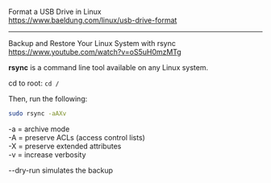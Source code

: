 Format a USB Drive in Linux  
https://www.baeldung.com/linux/usb-drive-format

---

Backup and Restore Your Linux System with rsync  
https://www.youtube.com/watch?v=oS5uH0mzMTg  

**rsync** is a command line tool available on any Linux system.  

cd to root: `cd /`  

Then, run the following:
  
```bash
sudo rsync -aAXv
```
-a = archive mode  
-A = preserve ACLs (access control lists)  
-X = preserve extended attributes  
-v = increase verbosity  

--dry-run simulates the backup  

